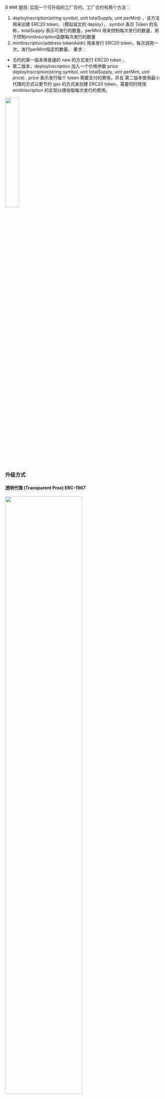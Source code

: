 8  ### 题目: 实现⼀个可升级的工厂合约，工厂合约有两个方法：

1. deployInscription(string symbol, uint totalSupply, uint perMint) ，该方法用来创建 ERC20 token，（模拟铭文的 deploy）， symbol 表示 Token 的名称，totalSupply 表示可发行的数量，perMint 用来控制每次发行的数量，用于控制mintInscription函数每次发行的数量
2. mintInscription(address tokenAddr) 用来发行 ERC20 token，每次调用一次，发行perMint指定的数量。
要求：
- 合约的第⼀版本用普通的 new 的方式发行 ERC20 token 。
- 第⼆版本，deployInscription 加入一个价格参数 price  deployInscription(string symbol, uint totalSupply, uint perMint, uint price) , price 表示发行每个 token 需要支付的费用，并且 第⼆版本使用最小代理的方式以更节约 gas 的方式来创建 ERC20 token，需要同时修改 mintInscription 的实现以便收取每次发行的费用。


<img width="30%" src="https://github.com/user-attachments/assets/b929d628-b155-4f21-ba9b-ce4c0f8434cf">






### 升级方式

#### 透明代理 (Transparent Prox) ERC-1967

<img width="70%" src="https://github.com/user-attachments/assets/d0f10246-4964-44e6-b9ea-13e8a9f91457">

透明代理模式旨在区分管理员和普通用户。它通过使用两个不同的地址来工作：一个用于管理员（可以升级合约），另一个用于普通用户（可以与合约的函数交互）。代理合约包括了区分管理员调用和普通用户调用的逻辑，防止在常规使用过程中意外执行管理功能。

TransparentProxy Demo: [TransparentProxy.sol](https://github.com/zav1n/solidity-project-openspace/blob/v1.2.0/foundry_run/src/Proxy/TransparentProxy.sol)


#### UUPS 代理 (universal upgradeable proxy standard) ERC-1822

<img width="70%" src="https://github.com/user-attachments/assets/84f376e9-bd82-4fd0-a055-764dc68c42eb">

UUPS（通用可升级代理标准）代理是一种更简化和更节省 gas 的方法。在这种模式中，升级功能嵌入在逻辑合约本身中。这种设计减少了对额外'管理员'合约的需求，简化了结构。但是，它也要求逻辑合约在设计时考虑到可升级性，在其中嵌入必要的升级功能.

UUPSProxy Demo: [UUPSProxy.sol](https://github.com/zav1n/solidity-project-openspace/blob/v1.2.0/foundry_run/src/Proxy/UUPSProxy.sol)

#### 钻石代理 EIP-2535 Diamonds（钻石）
<img width="70%" src="https://github.com/user-attachments/assets/64c1afff-26c1-439e-8b73-c14c37b33296">

支持构建可在生产中扩展的模块化智能合约系统的标准。钻石是具有多个实施合约的代理合约。

#### Beacon 代理(信标代理)
<img width="60%" src="https://github.com/user-attachments/assets/41d0e85a-b5b8-418e-99b8-8e3c86bfb552">

Beacon 代理模式引入了一个中央的“信标（Beacon）”合约，所有代理实例都引用该合约以获取当前逻辑合约的地址。这种设计允许更高效的升级过程，因为在信标中更新逻辑合约地址会自动更新所有关联的代理。在需要保持多个代理合约与同一逻辑合约同步的情况下，这是特别有用的。

#### 最小代理合约 (Minimal Proxy Contract) ERC-1167

要了解更多关于代理的信息，请查看这个 QuickNode 指南[12]和OpenZeppelin 代理[13]。

### 代理相关依赖包(openzeppelin)
- ERC20Upgradeable - 包含可升级功能的 ERC-20 代币
- OwnableUpgradeable - 仅允许所有者执行某些功能（所有者可以被转移）
- ERC20PermitUpgradeable - 添加了一个许可功能，用户可以使用它来节省离线批准的成本
- Initializable - 类似于构造函数，我们将使用它来设置代币的初始参数
- UUPSUpgradeable - 我们的 ERC-20 代币将继承的通用可升级代理标准模式逻辑
- Clones - 最小代理合约

### 升级注意事项
- 用户操作的是代理，但无法阻止直接和逻辑合约交互。
- 逻辑合约状态的任何更改不会影响到代理，但是逻辑合约销毁除外。
- 如果已经使用了最小代理，将无法在使用升级，此时可考虑使用 Beacon 模式


> 参考资料

[用 OpenZeppelin 和 Foundry 创建和部署可升级的 ERC20 代币](https://foresightnews.pro/article/detail/52568)

[可升级的工厂合约](https://learnblockchain.cn/article/8878)
